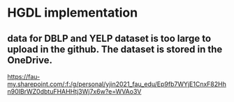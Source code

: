 
# HGDL implementation

## data for DBLP and YELP dataset is too large to upload in the github. The dataset is stored in the OneDrive.
https://fau-my.sharepoint.com/:f:/g/personal/yjin2021_fau_edu/Ep9fb7WYjE1CnxF82Hhn90IBrWZ0dbtuFHAHHtj3Wj7x6w?e=WVAo3V

